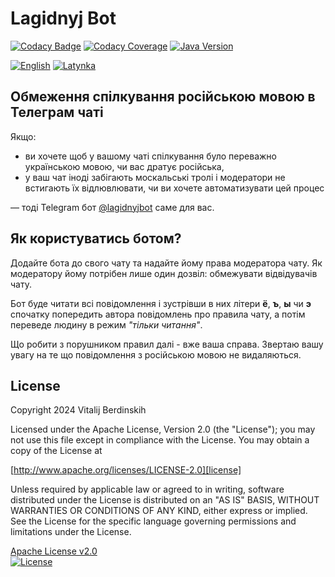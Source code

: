 # Lagidnyj Bot

[![Codacy Badge](https://app.codacy.com/project/badge/Grade/b9b50b8488734a498b84a47488d6b89f)](https://app.codacy.com/gh/vitalijr2/lagidnyjbot/dashboard?utm_source=gh&utm_medium=referral&utm_content=&utm_campaign=Badge_grade)
[![Codacy Coverage](https://app.codacy.com/project/badge/Coverage/b9b50b8488734a498b84a47488d6b89f)](https://app.codacy.com/gh/vitalijr2/lagidnyjbot/dashboard?utm_source=gh&utm_medium=referral&utm_content=&utm_campaign=Badge_coverage)
[![Java Version](https://img.shields.io/static/v1?label=java&message=17&color=blue&logo=java&logoColor=E23D28)](https://www.oracle.com/java/technologies/javase/jdk17-archive-downloads.html)

[![English](https://img.shields.io/badge/%F0%9F%93%84-English-blue)](readme.en.md)
[![Latynka](https://img.shields.io/badge/%F0%9F%93%84-Latynka-blue)](readme.md)

## Обмеження спілкування російською мовою в Телеграм чаті

Якщо:

* ви хочете щоб у вашому чаті спілкування було переважно українською мовою, чи вас дратує російська,
* у ваш чат іноді забігають москальські тролі і модератори не встигають їх відлювлювати, чи ви хочете автоматизувати цей
  процес

— тоді Telegram бот [@lagidnyjbot][bot] саме для вас.

## Як користуватись ботом?

Додайте бота до свого чату та надайте йому права модератора чату. Як модератору йому потрібен лише один дозвіл:
обмежувати відвідувачів чату.

Бот буде читати всі повідомлення і зустрівши в них літери **ё**, **ъ**, **ы** чи **э** спочатку попередить автора
повідомлень про правила чату, а потім переведе людину в режим _"тільки читання"_.

Що робити з порушником правил далі - вже ваша справа. Звертаю вашу увагу на те що повідомлення з російською мовою не
видаляються.

## License

Copyright 2024 Vitalij Berdinskih

Licensed under the Apache License, Version 2.0 (the "License");
you may not use this file except in compliance with the License.
You may obtain a copy of the License at

[http://www.apache.org/licenses/LICENSE-2.0][license]

Unless required by applicable law or agreed to in writing, software
distributed under the License is distributed on an "AS IS" BASIS,
WITHOUT WARRANTIES OR CONDITIONS OF ANY KIND, either express or implied.
See the License for the specific language governing permissions and
limitations under the License.

[Apache License v2.0](LICENSE)  
[![License](https://img.shields.io/badge/license-Apache%202.0-blue.svg?style=flat)](http://www.apache.org/licenses/LICENSE-2.0.html)

[bot]: https://t.me/lagidnyjbot "лагідна українізація"

[license]: http://www.apache.org/licenses/LICENSE-2.0 "Apache License, Version 2.0"
